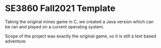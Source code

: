 # SE3860 Fall2021 Template

Taking the original mines game in C, we created a Java version which can be ran and played on a current operating system. 

Scope of the project was exactly the original game, so it is still a text based adventure.
